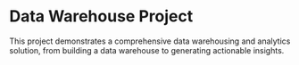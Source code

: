 # Data Warehouse Project
This project demonstrates a comprehensive data warehousing and analytics solution, from building a data warehouse to generating actionable insights.
